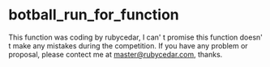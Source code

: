 # botball_run_for_function
This function was coding by rubycedar, I can' t promise this function doesn' t make any mistakes during the competition. If you have any problem or proposal, please contect me at master@rubycedar.com, thanks.
